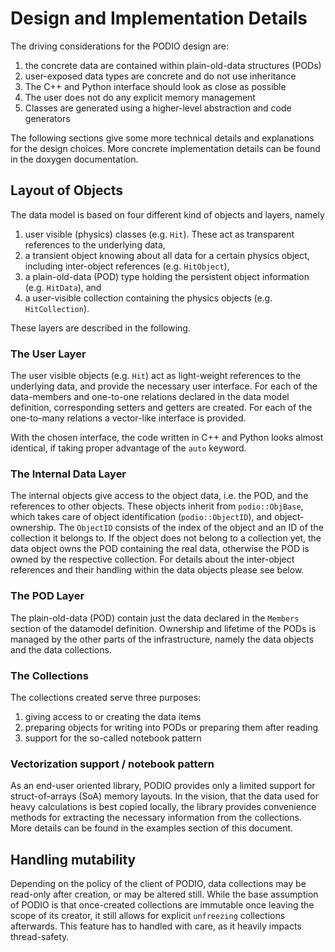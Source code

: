 # Design and Implementation Details

The driving considerations for the PODIO design are:

  1. the concrete data are contained within plain-old-data structures (PODs)
  1. user-exposed data types are concrete and do not use inheritance
  1. The C++ and Python interface should look as close as possible
  1. The user does not do any explicit memory management
  1. Classes are generated using a higher-level abstraction and code generators

The following sections give some more technical details and explanations for the design choices.
More concrete implementation details can be found in the doxygen documentation.

## Layout of Objects
The data model is based on four different kind of objects and layers, namely

 1. user visible (physics) classes (e.g. `Hit`). These act as transparent references to the underlying data,
 2. a transient object knowing about all data for a certain physics object, including inter-object references (e.g. `HitObject`),
 3. a plain-old-data (POD) type holding the persistent object information (e.g. `HitData`), and
 4. a user-visible collection containing the physics objects (e.g. `HitCollection`).

These layers are described in the following.

### The User Layer

The user visible objects (e.g. `Hit`) act as light-weight references to the underlying data, and provide the necessary user interface. For each of the data-members and one-to-one relations declared in the data model definition, corresponding setters and getters are created. For each of the one-to-many relations a vector-like interface is provided.

With the chosen interface, the code written in C++ and Python looks almost identical, if taking proper advantage of the `auto` keyword.

### The Internal Data Layer

The internal objects give access to the object data, i.e. the POD, and the references to other objects.
These objects inherit from `podio::ObjBase`, which takes care of object identification (`podio::ObjectID`), and object-ownership. The `ObjectID` consists of the index of the object and an ID of the collection it belongs to. If the object does not belong to a collection yet, the data object owns the POD containing the real data, otherwise the POD is owned by the respective collection. For details about the inter-object references and their handling within the data objects please see below.

### The POD Layer
The plain-old-data (POD) contain just the data declared in the `Members` section of the datamodel definition. Ownership and lifetime of the PODs is managed by the other parts of the infrastructure, namely the data objects and the data collections.

### The Collections

The collections created serve three purposes:

  1. giving access to or creating the data items
  2. preparing objects for writing into PODs or preparing them after reading
  3. support for the so-called notebook pattern

### Vectorization support / notebook pattern

As an end-user oriented library, PODIO provides only a limited support for struct-of-arrays (SoA) memory layouts. In the vision, that the data used for heavy calculations is best copied locally, the library provides convenience methods for extracting the necessary information from the collections. More details can be found in the examples section of this document.

## Handling mutability

Depending on the policy of the client of PODIO, data collections may be read-only after creation, or may be altered still.
While the base assumption of PODIO is that once-created collections are immutable once leaving the scope of its creator,
it still allows for explicit `unfreezing` collections afterwards.
This feature has to handled with care, as it heavily impacts thread-safety.

